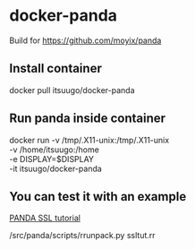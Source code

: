 # docker-panda

Build for https://github.com/moyix/panda

## Install container

docker pull itsuugo/docker-panda

## Run panda inside container

docker run -v /tmp/.X11-unix:/tmp/.X11-unix \
           -v /home/itsuugo:/home \
           -e DISPLAY=$DISPLAY \
           -it itsuugo/docker-panda

## You can test it with an example 

[PANDA SSL tutorial](http://www.rrshare.org/detail/47/)

/src/panda/scripts/rrunpack.py ssltut.rr 



